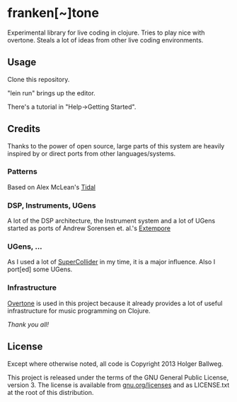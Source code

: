 franken[~]tone
===========

Experimental library for live coding in clojure. Tries to play nice
with overtone. Steals a lot of ideas from other live coding
environments.

## Usage

Clone this repository.

"lein run" brings up the editor.

There's a tutorial in "Help->Getting Started".

## Credits

Thanks to the power of open source, large parts of this system are
heavily inspired by or direct ports from other languages/systems.

### Patterns

Based on Alex McLean's [Tidal](http://yaxu.org/tidal/)

### DSP, Instruments, UGens

A lot of the DSP architecture, the Instrument system and a lot of
UGens started as ports of Andrew Sorensen et. al.'s
[Extempore](https://github.com/digego/extempore)

### UGens, ...

As I used a lot of
[SuperCollider](http://supercollider.sourceforge.net/) in my time, it
is a major influence. Also I port[ed] some UGens.

### Infrastructure

[Overtone](https://github.com/overtone/) is used in this project
because it already provides a lot of useful infrastructure for music
programming on Clojure.


*Thank you all!*

## License

Except where otherwise noted, all code is Copyright 2013 Holger Ballweg.

This project is released under the terms of the GNU General
Public License, version 3.  The license is available from
[gnu.org/licenses](http://www.gnu.org/licenses/) and as LICENSE.txt at the root of this distribution.


